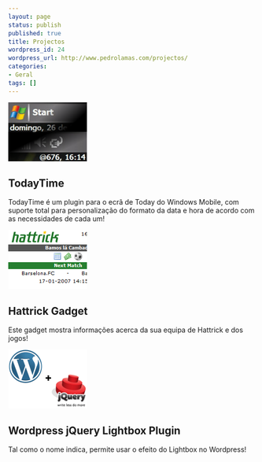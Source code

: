 ```yaml
---
layout: page
status: publish
published: true
title: Projectos
wordpress_id: 24
wordpress_url: http://www.pedrolamas.com/projectos/
categories:
- Geral
tags: []
---
```

[![TodayTime](wp-content/uploads/2007/12/todaytime.png)](projectos/todaytime/)

TodayTime
------------------------------------------------------------------------------------------------------

TodayTime é um plugin para o ecrã de Today do Windows Mobile, com suporte total para personalização do formato da data e hora de acordo com as necessidades de cada um!

[![Hattrick Gadget](wp-content/uploads/2007/12/hattrick.png)](projectos/hattrick-gadget/)

Hattrick Gadget
-----------------------------------------------------------------------------------------------------------------------

Este gadget mostra informações acerca da sua equipa de Hattrick e dos jogos!

[![jQuery Lightbox Plugin](wp-content/uploads/2008/01/wordpress_jquery.png)](projectos/jquery-lightbox/)

Wordpress jQuery Lightbox Plugin
-------------------------------------------------------------------------------------------------------------------------------------------------------

Tal como o nome indica, permite usar o efeito do Lightbox no Wordpress!
